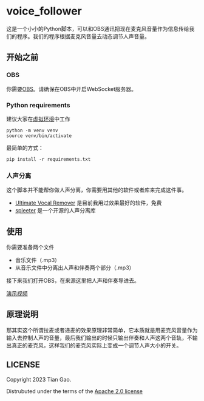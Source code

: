 # voice_follower
这是一个小小的Python脚本，可以和OBS通讯把现在麦克风音量作为信息传给我们的程序。我们的程序根据麦克风音量去动态调节人声音量。

## 开始之前

### OBS

你需要[OBS](https://obsproject.com/)。请确保在OBS中开启WebSocket服务器。

### Python requirements

建议大家在[虚拟环境](https://docs.python.org/zh-cn/3/library/venv.html)中工作

```
python -m venv venv
source venv/bin/activate
```

最简单的方式：

```
pip install -r requirements.txt
```

### 人声分离

这个脚本并不能帮你做人声分离，你需要用其他的软件或者库来完成这件事。

* [Ultimate Vocal Remover](https://ultimatevocalremover.com/) 是目前我用过效果最好的软件，免费
* [spleeter](https://github.com/deezer/spleeter) 是一个开源的人声分离库

## 使用

你需要准备两个文件

* 音乐文件（.mp3）
* 从音乐文件中分离出人声和伴奏两个部分（.mp3）

接下来我们打开OBS，在来源这里把人声和伴奏导进去。

[演示视频](https://www.bilibili.com/video/BV1ob4y1K7ei)

## 原理说明

那其实这个所谓拉麦或者递麦的效果原理非常简单，它本质就是用麦克风音量作为输入去控制人声的音量，最后我们输出的时候只输出伴奏和人声这两个音轨，不输出真正的麦克风，这样我们的麦克风实际上变成一个调节人声大小的开关。

## LICENSE

Copyright 2023 Tian Gao.

Distrubuted under the terms of the [Apache 2.0 license](https://github.com/q629988171/voice_follower/blob/master/LICENSE)
